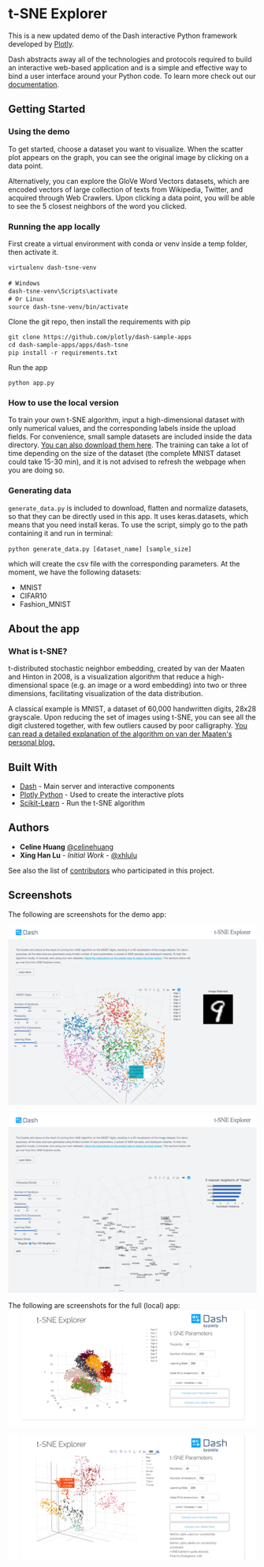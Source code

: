 # t-SNE Explorer

This is a new updated demo of the Dash interactive Python framework developed by [Plotly](https://plot.ly/).

Dash abstracts away all of the technologies and protocols required to build an interactive web-based application and is a simple and effective way to bind a user interface around your Python code. To learn more check out our [documentation](https://plot.ly/dash).

## Getting Started

### Using the demo

To get started, choose a dataset you want to visualize. When the scatter plot appears on the graph, you can see the original image by clicking on a data point.

Alternatively, you can explore the GloVe Word Vectors datasets, which are encoded vectors of large collection of texts from Wikipedia, Twitter, and acquired through Web Crawlers. Upon clicking a data point, you will be able to see the 5 closest neighbors of the word you clicked.

### Running the app locally

First create a virtual environment with conda or venv inside a temp folder, then activate it.

```
virtualenv dash-tsne-venv

# Windows
dash-tsne-venv\Scripts\activate
# Or Linux
source dash-tsne-venv/bin/activate
```

Clone the git repo, then install the requirements with pip

```
git clone https://github.com/plotly/dash-sample-apps
cd dash-sample-apps/apps/dash-tsne
pip install -r requirements.txt
```

Run the app

```
python app.py
```

### How to use the local version

To train your own t-SNE algorithm, input a high-dimensional dataset with only numerical values, and the corresponding labels inside the upload fields. For convenience, small sample datasets are included inside the data directory. [You can also download them here](https://www.dropbox.com/sh/l79mcmlqil7w7so/AACfQhp7lUS90sZUedsqAzWOa?dl=0&lst=). The training can take a lot of time depending on the size of the dataset (the complete MNIST dataset could take 15-30 min), and it is not advised to refresh the webpage when you are doing so.

### Generating data

`generate_data.py` is included to download, flatten and normalize datasets, so that they can be directly used in this app. It uses keras.datasets, which means that you need install keras. To use the script, simply go to the path containing it and run in terminal:

`python generate_data.py [dataset_name] [sample_size]`

which will create the csv file with the corresponding parameters. At the moment, we have the following datasets:

- MNIST
- CIFAR10
- Fashion_MNIST

## About the app

### What is t-SNE?

t-distributed stochastic neighbor embedding, created by van der Maaten and Hinton in 2008, is a visualization algorithm that reduce a high-dimensional space (e.g. an image or a word embedding) into two or three dimensions, facilitating visualization of the data distribution.

A classical example is MNIST, a dataset of 60,000 handwritten digits, 28x28 grayscale. Upon reducing the set of images using t-SNE, you can see all the digit clustered together, with few outliers caused by poor calligraphy. [You can read a detailed explanation of the algorithm on van der Maaten's personal blog.](https://lvdmaaten.github.io/tsne/)

## Built With

- [Dash](https://dash.plot.ly/) - Main server and interactive components
- [Plotly Python](https://plot.ly/python/) - Used to create the interactive plots
- [Scikit-Learn](http://scikit-learn.org/stable/documentation.html) - Run the t-SNE algorithm

## Authors

- **Celine Huang** [@celinehuang](https://github.com/celinehuang)
- **Xing Han Lu** - _Initial Work_ - [@xhlulu](https://github.com/xhlulu)

See also the list of [contributors](https://github.com/plotly/dash-svm/contributors) who participated in this project.

## Screenshots

The following are screenshots for the demo app:

![screenshot](screenshots/demo_screenshot_mnist.png)

![screenshot2](screenshots/demo_screenshot_wiki.png)

The following are screenshots for the full (local) app:
![screenshot3](screenshots/default_view.png)

![screenshot4](screenshots/fashion_mnist_example.png)

